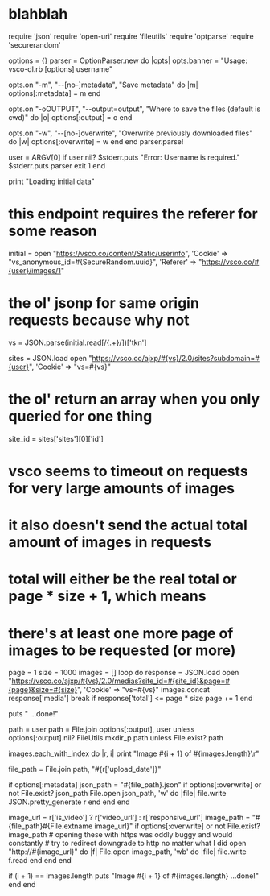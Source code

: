 # blahblah

require 'json'
require 'open-uri'
require 'fileutils'
require 'optparse'
require 'securerandom'

options = {}
parser = OptionParser.new do |opts|
  opts.banner = "Usage: vsco-dl.rb [options] username"

  opts.on "-m", "--[no-]metadata", "Save metadata" do |m|
    options[:metadata] = m
  end

  opts.on "-oOUTPUT", "--output=output", "Where to save the files (default is cwd)" do |o|
    options[:output] = o
  end

  opts.on "-w", "--[no-]overwrite", "Overwrite previously downloaded files" do |w|
    options[:overwrite] = w
  end
end
parser.parse!

user = ARGV[0]
if user.nil?
  $stderr.puts "Error: Username is required."
  $stderr.puts parser
  exit 1
end

print "Loading initial data"

# this endpoint requires the referer for some reason
initial = open "https://vsco.co/content/Static/userinfo",
  'Cookie' => "vs_anonymous_id=#{SecureRandom.uuid}",
  'Referer' => "https://vsco.co/#{user}/images/1"
# the ol' jsonp for same origin requests because why not
vs = JSON.parse(initial.read[/{.+}/])['tkn']

sites = JSON.load open "https://vsco.co/ajxp/#{vs}/2.0/sites?subdomain=#{user}", 'Cookie' => "vs=#{vs}"
# the ol' return an array when you only queried for one thing
site_id = sites['sites'][0]['id']

# vsco seems to timeout on requests for very large amounts of images
# it also doesn't send the actual total amount of images in requests
# total will either be the real total or page * size + 1, which means
# there's at least one more page of images to be requested (or more)
page = 1
size = 1000
images = []
loop do
  response = JSON.load open "https://vsco.co/ajxp/#{vs}/2.0/medias?site_id=#{site_id}&page=#{page}&size=#{size}", 'Cookie' => "vs=#{vs}"
  images.concat response['media']
  break if response['total'] <= page * size
  page += 1
end

puts " ...done!"

path = user
path = File.join options[:output], user unless options[:output].nil?
FileUtils.mkdir_p path unless File.exist? path

images.each_with_index do |r, i|
  print "Image #{i + 1} of #{images.length}\r"

  file_path = File.join path, "#{r['upload_date']}"

  if options[:metadata]
    json_path = "#{file_path}.json"
    if options[:overwrite] or not File.exist? json_path
      File.open json_path, 'w' do |file|
        file.write JSON.pretty_generate r
      end
    end
  end

  image_url = r['is_video'] ? r['video_url'] : r['responsive_url']
  image_path = "#{file_path}#{File.extname image_url}"
  if options[:overwrite] or not File.exist? image_path
    # opening these with https was oddly buggy and would constantly
    # try to redirect downgrade to http no matter what I did
    open "http://#{image_url}" do |f|
      File.open image_path, 'wb' do |file|
        file.write f.read
      end
    end
  end

  if (i + 1) == images.length
    puts "Image #{i + 1} of #{images.length} ...done!"
  end
end
